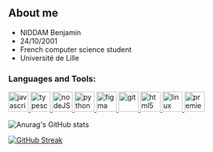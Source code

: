 ## About me

- NIDDAM Benjamin
- 24/10/2001
- French computer science student
- Université de Lille

<h3 align="left">Languages and Tools:</h3>
<p align="left"> 

  <a href="https://developer.mozilla.org/fr/docs/Web/JavaScript" target="_blank"> 
    <img src="https://cdn.jsdelivr.net/gh/devicons/devicon/icons/javascript/javascript-original.svg" alt="javascript" width="40" height="40" />
  </a>

  <a href="https://www.typescriptlang.org/" target="_blank">     
    <img src="https://cdn.jsdelivr.net/gh/devicons/devicon/icons/typescript/typescript-original.svg" alt="typescript" width="40" height="40"/>       
  </a> 

  <a href="https://nodejs.org/en" target="_blank">
    <img src="https://cdn.jsdelivr.net/gh/devicons/devicon/icons/nodejs/nodejs-original-wordmark.svg" alt="nodeJS" width="40" height="40"/>     
  </a> 
  
   <a href="https://www.python.org" target="_blank"> 
    <img src="https://devicons.github.io/devicon/devicon.git/icons/python/python-original.svg" alt="python" width="40" height="40"/> 
  </a> 

  <a href="https://www.figma.com/" target="_blank"> 
    <img src="https://www.vectorlogo.zone/logos/figma/figma-icon.svg" alt="figma" width="40" height="40"/> 
  </a> 

  <a href="https://git-scm.com/" target="_blank"> 
    <img src="https://www.vectorlogo.zone/logos/git-scm/git-scm-icon.svg" alt="git" width="40" height="40"/> 
  </a> 

   <a href="https://www.w3.org/html/" target="_blank"> 
     <img src="https://devicons.github.io/devicon/devicon.git/icons/html5/html5-original-wordmark.svg" alt="html5" width="40" height="40"/> 
  </a> 

  <a href="https://www.linux.org/" target="_blank"> 
    <img src="https://devicons.github.io/devicon/devicon.git/icons/linux/linux-original.svg" alt="linux" width="40" height="40"/> 
  </a> 

  <a href="https://www.photoshop.com/en" target="_blank"> 
    <img src="https://cdn.jsdelivr.net/gh/devicons/devicon/icons/premierepro/premierepro-original.svg" alt="premierepro" width="40" height="40"/>
  </a> 

</p>

![Anurag's GitHub stats](https://github-readme-stats.vercel.app/api?username=benja971&show_icons=true&theme=dark&hide=contribs,prs)

[![GitHub Streak](https://github-readme-streak-stats.herokuapp.com/?user=benja971)](https://git.io/streak-stats)

